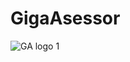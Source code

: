 # GigaAsessor
![GA logo 1](https://user-images.githubusercontent.com/39564937/236692968-07285721-981e-45b6-9604-67137464a041.png)
